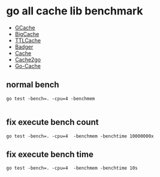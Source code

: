 # go all cache lib benchmark

- [GCache](https://github.com/bluele/gcache)
- [BigCache](https://github.com/allegro/bigcache)
- [TTLCache](https://github.com/ReneKroon/ttlcache)
- [Badger](https://github.com/dgraph-io/badger)
- [Cache](https://github.com/akyoto/cache)
- [Cache2go](https://github.com/muesli/cache2go)
- [Go-Cache](https://github.com/patrickmn/go-cache)

## normal bench
```
go test -bench=. -cpu=4 -benchmem
```
```

```

## fix execute bench count
```
go test -bench=. -cpu=4  -benchmem -benchtime 10000000x
```

## fix execute bench time
```
go test -bench=. -cpu=4  -benchmem -benchtime 10s
```